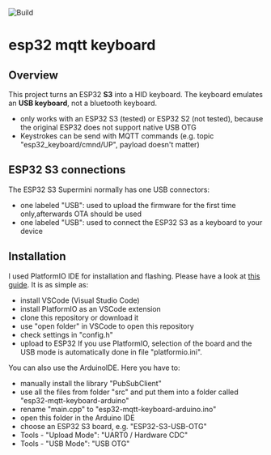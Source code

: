 ![Build](https://github.com/KlausMu/esp32-mqtt-keyboard/actions/workflows/build-platformio.yml/badge.svg)

# esp32 mqtt keyboard
## Overview
This project turns an ESP32 <b>S3</b> into a HID keyboard. The keyboard emulates an <b>USB keyboard</b>, not a bluetooth keyboard.
* only works with an ESP32 S3 (tested) or ESP32 S2 (not tested), because the original ESP32 does not support native USB OTG
* Keystrokes can be send with MQTT commands (e.g. topic "esp32_keyboard/cmnd/UP", payload doesn't matter)

## ESP32 S3 connections
The ESP32 S3 Supermini normally has one USB connectors:
* one labeled "USB": used to upload the firmware for the first time only,afterwards OTA should be used
* one labeled "USB": used to connect the ESP32 S3 as a keyboard to your device


## Installation
I used PlatformIO IDE for installation and flashing. Please have a look at <a href="https://docs.platformio.org/en/latest/integration/ide/vscode.html#installation">this guide</a>. It is as simple as:
* install VSCode (Visual Studio Code)
* install PlatformIO as an VSCode extension
* clone this repository or download it
* use "open folder" in VSCode to open this repository
* check settings in "config.h"
* upload to ESP32
If you use PlatformIO, selection of the board and the USB mode is automatically done in file "platformio.ini".

You can also use the ArduinoIDE. Here you have to:
* manually install the library "PubSubClient"
* use all the files from folder "src" and put them into a folder called "esp32-mqtt-keyboard-arduino"
* rename "main.cpp" to "esp32-mqtt-keyboard-arduino.ino"
* open this folder in the Arduino IDE
* choose an ESP32 S3 board, e.g. "ESP32-S3-USB-OTG"
* Tools - "Upload Mode": "UART0 / Hardware CDC"
* Tools - "USB Mode": "USB OTG"

  


